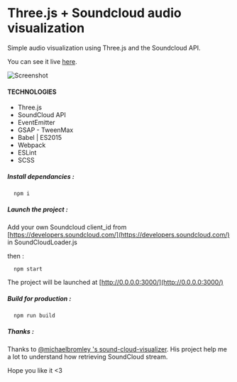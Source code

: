 # Three.js + Soundcloud audio visualization

Simple audio visualization using Three.js and the Soundcloud API.

You can see it live [here](http://lab.hengpatrick.fr/soundcloud-visualizer).

![Screenshot](http://i.imgur.com/ejInN4S.png)

#### TECHNOLOGIES

* Three.js
* SoundCloud API
* EventEmitter
* GSAP - TweenMax
* Babel | ES2015
* Webpack
* ESLint
* SCSS

##### Install dependancies :
```shell
  npm i
```

##### Launch the project :

Add your own Soundcloud client_id from [https://developers.soundcloud.com/](https://developers.soundcloud.com/) in SoundCloudLoader.js

then :

```shell
  npm start
```

The project will be launched at [http://0.0.0.0:3000/](http://0.0.0.0:3000/)


##### Build for production :
```shell
  npm run build
```

##### Thanks :
Thanks to [@michaelbromley 's sound-cloud-visualizer](https://github.com/michaelbromley/soundcloud-visualizer). His project help me a lot to understand how retrieving SoundCloud stream.

Hope you like it <3
